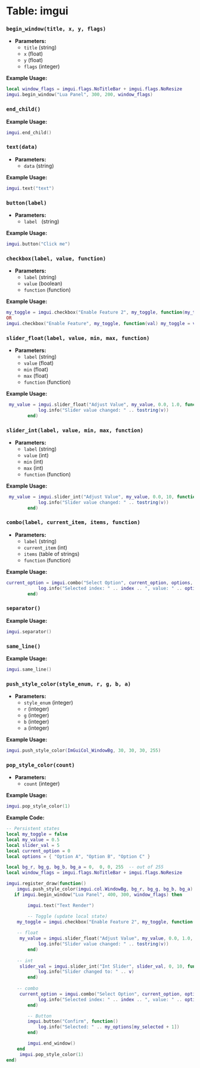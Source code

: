 # Table: imgui

### `begin_window(title, x, y, flags)`

- **Parameters:**
  - `title` (string)
  - `x` (float)
  - `y` (float)
  - `flags` (integer)
    
**Example Usage:**
```lua
local window_flags = imgui.flags.NoTitleBar + imgui.flags.NoResize
imgui.begin_window("Lua Panel", 300, 200, window_flags)
```

### `end_child()`
    
**Example Usage:**
```lua
imgui.end_child()
```

### `text(data)`

- **Parameters:**
  - `data` (string)

**Example Usage:**
```lua
imgui.text("text")
```

### `button(label)`

- **Parameters:**
  - `label ` (string)

**Example Usage:**
```lua
imgui.button("Click me")
```

### `checkbox(label, value, function)`

- **Parameters:**
  - `label` (string)
  - `value` (boolean)
  - `function` (function)

**Example Usage:**
```lua
my_toggle = imgui.checkbox("Enable Feature 2", my_toggle, function(my_toggle) log.info("test: " .. tostring(my_toggle)) end)
OR
imgui.checkbox("Enable Feature", my_toggle, function(val) my_toggle = val log.info("test: " .. tostring(val)) end)
```

### `slider_float(label, value, min, max, function)`

- **Parameters:**
  - `label` (string)
  - `value` (float)
  - `min` (float)
  - `max` (float)
  - `function` (function)

**Example Usage:**
```lua
 my_value = imgui.slider_float("Adjust Value", my_value, 0.0, 1.0, function(v)
            log.info("Slider value changed: " .. tostring(v))
        end)
```

### `slider_int(label, value, min, max, function)`

- **Parameters:**
  - `label` (string)
  - `value` (int)
  - `min` (int)
  - `max` (int)
  - `function` (function)

**Example Usage:**
```lua
 my_value = imgui.slider_int("Adjust Value", my_value, 0.0, 10, function(v)
            log.info("Slider value changed: " .. tostring(v))
        end)
```

### `combo(label, current_item, items, function)`

- **Parameters:**
  - `label` (string)
  - `current_item` (int)
  - `items` (table of strings)
  - `function` (function)

**Example Usage:**
```lua
current_option = imgui.combo("Select Option", current_option, options, function(index)
            log.info("Selected index: " .. index .. ", value: " .. options[index + 1])
        end)
```

### `separator()`

**Example Usage:**
```lua
imgui.separator()
```

### `same_line()`

**Example Usage:**
```lua
imgui.same_line()
```


### `push_style_color(style_enum, r, g, b, a)`

- **Parameters:**
  - `style_enum` (integer)
  - `r` (integer)
  - `g` (integer)
  - `b` (integer)
  - `a` (integer)

**Example Usage:**
```lua
imgui.push_style_color(ImGuiCol_WindowBg, 30, 30, 30, 255)
```

### `pop_style_color(count)`

- **Parameters:**
  - `count` (integer)

**Example Usage:**
```lua
imgui.pop_style_color(1)
```


**Example Code:**
```lua
-- Persistent states
local my_toggle = false
local my_value = 0.5
local slider_val = 5
local current_option = 0
local options = { "Option A", "Option B", "Option C" }

local bg_r, bg_g, bg_b, bg_a = 0,  0, 0, 255  -- out of 255
local window_flags = imgui.flags.NoTitleBar + imgui.flags.NoResize

imgui.register_draw(function()	
	imgui.push_style_color(imgui.col.WindowBg, bg_r, bg_g, bg_b, bg_a)
   if imgui.begin_window("Lua Panel", 400, 300, window_flags) then

        imgui.text("Text Render")

        -- Toggle (update local state)
	my_toggle = imgui.checkbox("Enable Feature 2", my_toggle, function(my_toggle) log.info("test: " .. tostring(my_toggle)) end)
	
	-- float 
	 my_value = imgui.slider_float("Adjust Value", my_value, 0.0, 1.0, function(v)
            log.info("Slider value changed: " .. tostring(v))
        end)
	
	-- int 
	 slider_val = imgui.slider_int("Int Slider", slider_val, 0, 10, function(v)
            log.info("Slider changed to: " .. v)
        end)
	
	-- combo 
 	 current_option = imgui.combo("Select Option", current_option, options, function(index)
            log.info("Selected index: " .. index .. ", value: " .. options[index + 1])
        end)

        -- Button
        imgui.button("Confirm", function()
            log.info("Selected: " .. my_options[my_selected + 1])
        end)

        imgui.end_window()
    end
	 imgui.pop_style_color(1)
end)

```
